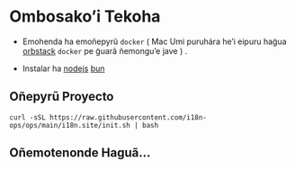 # Ombosako’i Tekoha

* Emohenda ha emoñepyrũ `docker` ( Mac Umi puruhára he’i eipuru hag̃ua [orbstack](https://orbstack.dev) `docker` pe g̃uarã ñemongu’e jave ) .

* Instalar ha [nodejs](https://nodejs.org/en/download/package-manager) [bun](https://bun.sh/docs/installation)

## Oñepyrũ Proyecto

```
curl -sSL https://raw.githubusercontent.com/i18n-ops/ops/main/i18n.site/init.sh | bash
```

## Oñemotenonde Haguã...